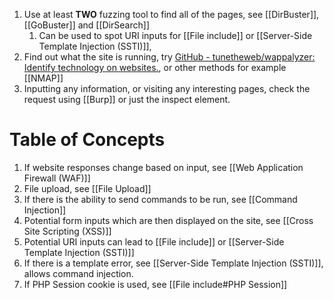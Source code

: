 1. Use at least **TWO** fuzzing tool to find all of the pages, see [[DirBuster]], [[GoBuster]] and [[DirSearch]] 
	1. Can be used to spot URI inputs for [[File include]] or [[Server-Side Template Injection (SSTI)]],
2. Find out what the site is running, try [GitHub - tunetheweb/wappalyzer: Identify technology on websites.](https://github.com/tunetheweb/wappalyzer), or other methods for example [[NMAP]]
3. Inputting any information, or visiting any interesting pages, check the request using [[Burp]] or just the inspect element. 

# Table of Concepts

1. If website responses change based on input, see [[Web Application Firewall (WAF)]]
2. File upload, see [[File Upload]]
3. If there is the ability to send commands to be run, see [[Command Injection]]
4. Potential form inputs which are then displayed on the site, see [[Cross Site Scripting (XSS)]]
5. Potential URI inputs can lead to [[File include]] or [[Server-Side Template Injection (SSTI)]] 
6. If there is a template error, see [[Server-Side Template Injection (SSTI)]], allows command injection.
7. If PHP Session cookie is used, see [[File include#PHP Session]]


